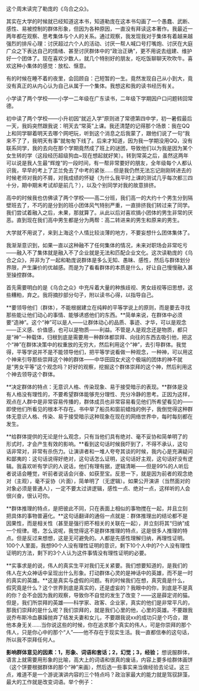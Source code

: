 这个周末读完了勒庞的《乌合之众》。

其实在大学的时候就已经知道这本书，知道勒庞在这本书勾画了一个愚蠢、武断、感性、易被控制的群体形象，但因为各种原因，一直没有拜读这本著作。我最近一两年都在观察、思考集体与个人的关系。通过观察，我发现我对于集体有着越来越强烈的排斥心理：讨厌超过六个人的活动、讨厌一帮人喊口号打嘴炮、讨厌在大庭广众之下表达自己的情绪、甚至讨厌群体中的“政治正确”，更不用说去组建、维护好一个团体了。现在喜欢少数人，就几个特别好的朋友，吃吃饭聊聊天吹吹牛。喜欢这种小集体的感觉：放松、惬意。

有的时候在睡不着的夜里，会回顾自：己短暂的一生。竟然发现自己从小到大，竟没有真正的从内心认为自己从属于一个集体。我想这和我的读书经历有关。

小学读了两个学校——小学一二年级在广东读书，二年级下学期因户口问题转回常德。

初中读了两个学校——小升初因“就近入学”原则进了常德第四中学，初一暑假最后一天，我妈突然跟我说：明天去“常英”上课。我还清楚的记得那个场景：我在QQ上和同学聊着明天去哪个网吧玩，听到这个消息之后我蒙了，跟他们说了一句“我来不了了，我明天有事”就匆匆下线了。后来才知道，因为我一学期没用QQ，没有联系同学，我的去向在那个学期竟然成了班上的谜团，导致他们以为我是因为某个女生转的学（这段经历超级狗血~现在想起就好笑）。转到常英之后，虽然这两年可以说是我人生最“辉煌”的一段时间，有一帮非常要好的朋友，全年级每个人都认识我，早早的考上了芷兰免去了中考的紧张……但是我仍然无法忘记刚刚转进去的时候老师对我的不屑，对我成绩的怀疑（为什么我平时上课的测试几乎每次都三四十分，期中期末考试却是前几？），以及个别同学对我的故意排挤。

高中的时候我也仿佛读了两个学校——高二分班，我们高一的大约十个男生分到隔壁班去了，不巧的是分到的班小团体风气特别严重，一直排挤我们转过来了同学。我们尝试着融入之后，未果，那就算了。从此以后对喜欢搞小团体的男生非常的厌恶。直到现在我们高中男生都是分为两帮：高二转进来的男生和原来的男生。

大学就不用说了，来到上海这个人情比较淡薄的地方，不要妄想什么团体集体了。

我渐渐意识到，如果一直以这种融不了任何集体的情况，未来对职场会非常吃亏——融入不了集体就是融入不了企业就是无法和匹配企业文化。这次读勒庞的《乌合之众》，并非为了一起和勒庞说群体是多么无知、愚昧、感性，然后与群体划分界限，产生廉价的优越感。而是为了看看群体的本质是什么，好让自己慢慢融入甚至操控群体。

首先需要明白的是《乌合之众》中充斥着大量的种族歧视、男女歧视等旧思想，这些糟粕，弃之。我将摘抄部分句子，附以读书心得，以指导自己。

**要领导他们（群体），不能根据建立在纯粹的平等学说上的原则，而是要去寻找那些能让他们动心的事情、能够诱惑他们的东西。**简单来说，在群体中必须要“造神”。这个“神”可以是人——让群体动心的品质、事迹、才华，可以是观念——正义感、价值感，也可以是物质——利益。不管是人是观念还是物质，都只是“神”一种载体，归根到底是需要用一种群体都崇拜、向往的东西去吸引他，把这个“神”在群体决策中的权重放的无穷大，然后利用这个“神”，去引导群体。我觉得，平等学说并不是不能领导他们，把平等学说看做一种观念，一种神，可以用这个神来引导那些崇拜这个神的群体——中华田园女犬这个极端的团体的神不就是“男女平等”这个观念吗？好好的观察，挖掘这个群体崇拜的这个神，然后利用这个神去领导这个群体。

**决定群体的特点：无意识人格、传染现象、易于接受暗示的表现。**群体是没有人格没有理性的，不要希望群体能够充分理性、充分冷静的思考。正因为这样，观点在人群中是非常容易传播的，群体成员也非常容易看见他们所希望看见的——即使他们所看见的根本不存在。书中举了船员和窗前蜡烛的例子，我倒觉得这种群体无意识人格、传染、易于接受暗示这种现象在现在的网络世界中，每时每刻都在发生。

**给群体提供的无论是什么观念，只有当他们具有绝对、毫不妥协和简单明了的形式时，才会产生有效的影响。**看到这句话时候我吓到了，不得不承认，这句话非常对，非常有杀伤力。让演讲者和一堆人夸夸其谈的时候，我内心是充满疑问和鄙夷的：这句话说得好绝对，这句话怎么证明，这句话好主观，这句话好没有逻辑。我喜欢听有学识的人说话，他们有理有据，逻辑清晰——但是99%的人听后者说话会睡觉，听前者说话会兴奋、如获至宝。反思一下，就是因为前者的观念绝对（主观），毫不妥协（片面），简单明了（无逻辑）。如果公开演讲（当然面对的对象必须是普通人），一定不要太过讲逻辑，感性一点、绝对一点，这样听的人会很兴奋，很认可你。

**群体推理的特点，是把彼此不同，只在表面上相似的事物搅在一起，并且立刻把具体的事物普遍化。**这句话翻译的通俗一点就是：群体推理出的结论都不是因果性，而是相关性（甚至是强行把不相关的关联在一起），并立刻将其“归纳”成一个规律。嗯，怎么说呢，我觉得这不是群体推理的特点，这是很多人推理的特点。但是反过来想想，这是无可避免的。人都是先感性理解归纳，再理性证明。100个人里面，我想90个人没有理性证明的意识，剩下10个人中的7个人没有理性证明的方法，剩下的3个人认为这件事情没有理性证明的必要。

**实事求是的说，伟人的真实生平对我们无关紧要。我们想要知道的，是我们的伟人在大众神话中呈现出什么形象。打动群体心灵的是神话中的英雄，而不是一时的真实的英雄。**这是真实与虚假的问题。有的时候我们在想，真究竟是什么，假究竟是什么？这个世界到底是真实的，还是虚妄的？我眼中的你，到底是不是真的你？会不会因为我的观察，导致你不自觉的发生了改变？——这是薛定谔的猫。但是，我们所崇拜的英雄——科学家、政客、企业家，真实的他们是非常平凡的，那我们崇拜的是什么呢？我们崇拜的，就是我们心里的他，心里的英雄。不要跟我说乔布斯冷血暴躁抛弃了结发夫妻和女儿，不要跟我说xx的成功只是个巧合，跟他本身无关……当你说这些的时候，你在追求那个真实的伟人，可是你崇拜的那个伟人，只是你心中的那个“人”——他不存在于现实生活。我一直都信奉的这句话，所以我不崇拜任何人。

**影响群体意见的因素：1，形象、词语和套话；2，幻觉；3，经验；**  想说服群体，语言上就需要用形象的比喻，高大上的词语和很真的废话，内容上要多给群体画饼（这个饼要根据群体的那个“神”来画），然后选一些事实来当做经验去论证。这三点，难道不是一个游说演讲内容的三个特点吗？政治家最大的能力就是驾驭辞藻，最大的工作就是改变词语。举个例子：

<!--stackedit_data:
eyJoaXN0b3J5IjpbMTkyNjY1MjcsLTIwNzU0MjM4MjZdfQ==
-->